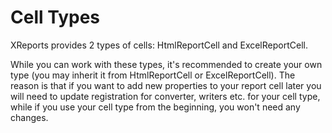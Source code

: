 # Cell Types

XReports provides 2 types of cells: HtmlReportCell and ExcelReportCell.

While you can work with these types, it's recommended to create your own type (you may inherit it from HtmlReportCell or ExcelReportCell). The reason is that if you want to add new properties to your report cell later you will need to update registration for converter, writers etc. for your cell type, while if you use your cell type from the beginning, you won't need any changes.
